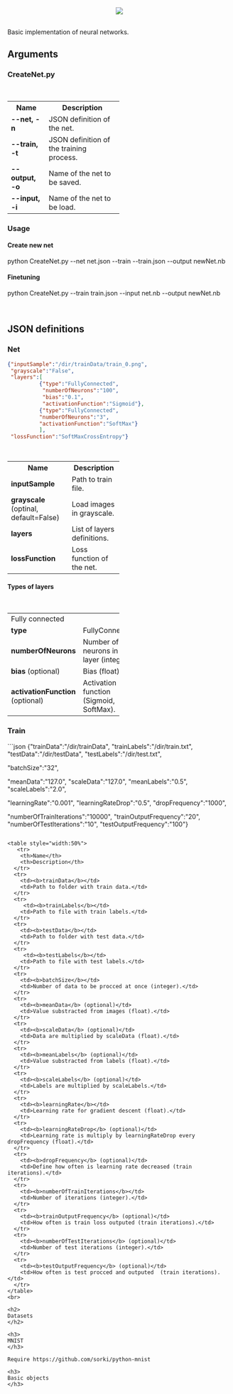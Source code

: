 <div align="center">
  <img src="http://www.stud.fit.vutbr.cz/~xkohut08/logoNeuralBase.png"><br><br>
</div>

Basic implementation of neural networks.

<h2>
Arguments
</h2>
<h3>
CreateNet.py
</h3>
<table style="width:50%">
   <tr>
    <th>Name</th>
    <th>Description</th>
  </tr>
  <tr>
    <td><b>--net, -n</b></td>
    <td>JSON definition of the net.</td>
  </tr>
  <tr>
    <td><b>--train, -t</b></td> 
    <td>JSON definition of the training process.</td>
  </tr>
  <tr>
    <td><b>--output, -o</b></td> 
    <td>Name of the net to be saved.</td>
  </tr>
   <tr>
    <td><b>--input, -i</b></td> 
    <td>Name of the net to be load.</td>
  </tr>
</table>

<h3>
Usage
</h3>

<h4>
Create new net
</h4>

python CreateNet.py --net net.json --train --train.json --output newNet.nb

<h4>
Finetuning
</h4>

python CreateNet.py --train train.json --input net.nb --output newNet.nb

<br>

<h2>
JSON definitions
</h2>

<h3>
Net
</h3>

```json
{"inputSample":"/dir/trainData/train_0.png",
 "grayscale":"False",
 "layers":[
          {"type":"FullyConnected", 
           "numberOfNeurons":"100",
           "bias":"0.1", 
           "activationFunction":"Sigmoid"},
          {"type":"FullyConnected", 
          "numberOfNeurons":"3", 
          "activationFunction":"SoftMax"} 
          ],
 "lossFunction":"SoftMaxCrossEntropy"}
```
<table style="width:50%">
   <tr>
    <th>Name</th>
    <th>Description</th>
  </tr>
  <tr>
    <td><b>inputSample</b></td>
    <td>Path to train file.</td>
  </tr>
  <tr>
    <td><b>grayscale</b> (optinal, default=False)</td> 
    <td>Load images in grayscale.</td>
  </tr>
  <tr>
    <td><b>layers</b></td> 
    <td>List of layers definitions.</td>
  </tr>
   <tr>
    <td><b>lossFunction</b></td> 
    <td>Loss function of the net.</td>
  </tr>
</table>

<h4>
Types of layers
</h4>

<table style="width:50%">
  <tr>
    <td colspan="2">Fully connected</td>
  </tr>
  <tr>
    <td><b>type</b></td>
    <td>FullyConnected</td>
  </tr>
  <tr>
    <td><b>numberOfNeurons</b></td> 
    <td>Number of neurons in layer (integer).</td>
  </tr>
  <tr>
    <td><b>bias</b> (optional)</td> 
    <td>Bias (float).</td>
  </tr>
   <tr>
    <td><b>activationFunction</b> (optional)</td> 
    <td>Activation function (Sigmoid, SoftMax).</td>
  </tr>
</table>

<h3>
Train 
</h3>
```json
{"trainData":"/dir/trainData",
 "trainLabels":"/dir/train.txt",
 "testData":"/dir/testData",
 "testLabels":"/dir/test.txt",

 "batchSize":"32",

 "meanData":"127.0",
 "scaleData":"127.0",
 "meanLabels":"0.5",
 "scaleLabels":"2.0",
 
 "learningRate":"0.001",
 "learningRateDrop":"0.5",
 "dropFrequency":"1000",

 "numberOfTrainIterations":"10000",
 "trainOutputFrequency":"20",
 "numberOfTestIterations":"10",
 "testOutputFrequency":"100"}
```

<table style="width:50%">
   <tr>
    <th>Name</th>
    <th>Description</th>
  </tr>
  <tr>
    <td><b>trainData</b></td>
    <td>Path to folder with train data.</td>
  </tr>
  <tr>
     <td><b>trainLabels</b></td>
    <td>Path to file with train labels.</td>
  </tr>
  <tr>
    <td><b>testData</b></td>
    <td>Path to folder with test data.</td>
  </tr>
  <tr>
     <td><b>testLabels</b></td>
    <td>Path to file with test labels.</td>
  </tr>
  <tr>
    <td><b>batchSize</b></td> 
    <td>Number of data to be procced at once (integer).</td>
  </tr>
  <tr>
    <td><b>meanData</b> (optional)</td> 
    <td>Value substracted from images (float).</td>
  </tr>
  <tr>
    <td><b>scaleData</b> (optional)</td> 
    <td>Data are multiplied by scaleData (float).</td>
  </tr>
  <tr>
    <td><b>meanLabels</b> (optional)</td> 
    <td>Value substracted from labels (float).</td>
  </tr>
  <tr>
    <td><b>scaleLabels</b> (optional)</td> 
    <td>Labels are multiplied by scaleLabels.</td>
  </tr>
  <tr>
    <td><b>learningRate</b></td> 
    <td>Learning rate for gradient descent (float).</td>
  </tr>
  <tr>
    <td><b>learningRateDrop</b> (optional)</td> 
    <td>Learning rate is multiply by learningRateDrop every dropFrequency (float).</td>
  </tr>
  <tr>
    <td><b>dropFrequency</b> (optional)</td> 
    <td>Define how often is learning rate decreased (train iterations).</td>
  </tr>
  <tr>
    <td><b>numberOfTrainIterations</b></td> 
    <td>Number of iterations (integer).</td>
  </tr>
  <tr>
    <td><b>trainOutputFrequency</b> (optional)</td> 
    <td>How often is train loss outputed (train iterations).</td>
  </tr>
  <tr>
    <td><b>numberOfTestIterations</b> (optional)</td> 
    <td>Number of test iterations (integer).</td>
  </tr>
  <tr>
    <td><b>testOutputFrequency</b> (optional)</td> 
    <td>How often is test procced and outputed  (train iterations).</td>
  </tr>
</table>
<br>

<h2>
Datasets
</h2>

<h3>
MNIST
</h3>

Require https://github.com/sorki/python-mnist 

<h3>
Basic objects
</h3>




